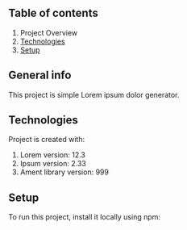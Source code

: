 ## Table of contents
1. Project Overview
2. [Technologies](#technologies)
3. [Setup](#setup)

## General info
This project is simple Lorem ipsum dolor generator.
	
## Technologies
Project is created with:
1. Lorem version: 12.3
2. Ipsum version: 2.33
3. Ament library version: 999
	
## Setup
To run this project, install it locally using npm:

